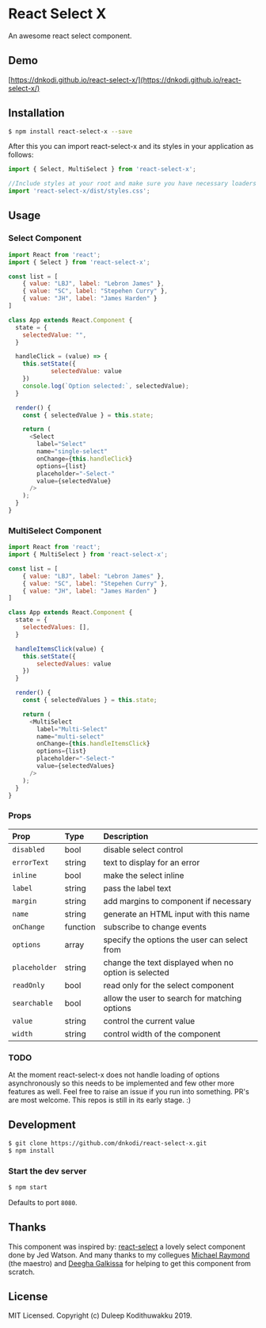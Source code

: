 # React Select X

An awesome react select component.

## Demo

[https://dnkodi.github.io/react-select-x/](https://dnkodi.github.io/react-select-x/)


## Installation

```bash
$ npm install react-select-x --save
```

After this you can import react-select-x and its styles in your application as follows:

```js
import { Select, MultiSelect } from 'react-select-x';

//Include styles at your root and make sure you have necessary loaders to handle css
import 'react-select-x/dist/styles.css';
```

## Usage

### Select Component

```js
import React from 'react';
import { Select } from 'react-select-x';

const list = [
    { value: "LBJ", label: "Lebron James" },
    { value: "SC", label: "Stepehen Curry" },
    { value: "JH", label: "James Harden" }
]

class App extends React.Component {
  state = {
    selectedValue: "",
  }

  handleClick = (value) => {
    this.setState({
            selectedValue: value
    })
    console.log(`Option selected:`, selectedValue);
  }

  render() {
    const { selectedValue } = this.state;

    return (
      <Select
        label="Select"
        name="single-select"
        onChange={this.handleClick}
        options={list}
        placeholder="-Select-"
        value={selectedValue}
      />
    );
  }
}
```
### MultiSelect Component

```js
import React from 'react';
import { MultiSelect } from 'react-select-x';

const list = [
    { value: "LBJ", label: "Lebron James" },
    { value: "SC", label: "Stepehen Curry" },
    { value: "JH", label: "James Harden" }
]

class App extends React.Component {
  state = {
    selectedValues: [],
  }

  handleItemsClick(value) {
    this.setState({
        selectedValues: value
    })
  }

  render() {
    const { selectedValues } = this.state;

    return (
      <MultiSelect
        label="Multi-Select"
        name="multi-select"
        onChange={this.handleItemsClick}
        options={list}
        placeholder="-Select-"
        value={selectedValues}
      />
    );
  }
}
```

### Props

| Prop | Type | Description
:---|:---|:---
| `disabled` | bool | disable select control |
| `errorText` | string | text to display for an error |
| `inline` | bool | make the select inline |
| `label` | string | pass the label text |
| `margin` | string | add margins to component if necessary |
| `name` | string | generate an HTML input with this name |
| `onChange` | function | subscribe to change events |
| `options` | array | specify the options the user can select from |
| `placeholder` | string | change the text displayed when no option is selected |
| `readOnly` | bool | read only for the select component |
| `searchable` | bool | allow the user to search for matching options |
| `value` | string | control the current value |
| `width` | string | control width of the component |


### TODO

At the moment react-select-x does not handle loading of options asynchronously so this needs to be implemented and few other more features as well. Feel free to raise an issue if you run into something. PR's are most welcome. This repos is still in its early stage. :)

## Development

```bash
$ git clone https://github.com/dnkodi/react-select-x.git
$ npm install
```

### Start the dev server

```bash
$ npm start
```

Defaults to port `8080`.

## Thanks

This component was inspired by: [react-select](https://github.com/JedWatson/react-select) a lovely select component done by Jed Watson. And many thanks to my collegues [Michael Raymond](https://www.linkedin.com/in/michael-raymond-681669107/) (the maestro) and [Deegha Galkissa](https://github.com/deegha) for helping to get this component from scratch.


## License

MIT Licensed. Copyright (c) Duleep Kodithuwakku 2019.

